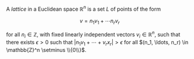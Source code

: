 A *lattice* in a Euclidean space $\mathbb{R}^n$ is a set $L$ of points of the form

$$
v = n_1 v_1 + \cdots n_r v_r
$$

for all $n_i \in \mathbb{Z}$, with fixed linearly independent vectors $v_i \in \mathbb{R}^n$, such that there exists $\epsilon > 0$ such that $|n_1 v_1 + \cdots + v_r x_r| > \epsilon$ for all $(n_1, \ldots, n_r) \in \mathbb{Z}^n \setminus \\{0\\}$.
